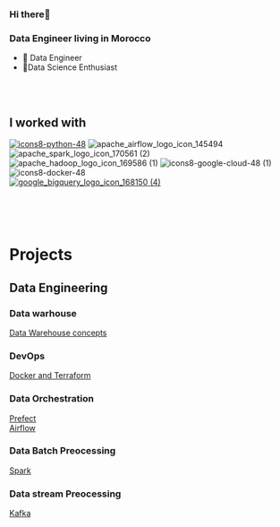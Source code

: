 ### Hi there👋

### Data Engineer living in Morocco

- 🔭 Data Engineer
- 🏃Data Science  Enthusiast

<br>
<br>

## I worked with


<a href="https://docs.python.org/3/">![icons8-python-48](https://user-images.githubusercontent.com/58523013/221417280-751e24db-4426-47ca-90a4-ac894b17f26a.png)</a>
![apache_airflow_logo_icon_145494](https://user-images.githubusercontent.com/58523013/221417817-bb34dd0d-3c17-4382-8ec7-f9ddbe2ad962.png) 
![apache_spark_logo_icon_170561 (2)](https://user-images.githubusercontent.com/58523013/221417961-5adaaa0f-40f6-4ece-b305-ba6e67908716.png) 
![apache_hadoop_logo_icon_169586 (1)](https://user-images.githubusercontent.com/58523013/221418039-1604ce94-51a8-4003-8d94-ad0430b264cc.png)
![icons8-google-cloud-48 (1)](https://user-images.githubusercontent.com/58523013/221426431-9836dc32-8faa-4a68-b287-03b3ef81c679.png)
![icons8-docker-48](https://user-images.githubusercontent.com/58523013/221428281-7a82f378-8c91-4d85-b505-5092ae3d021a.png)
<br>
<a href='https://cloud.google.com/bigquery/docs'>![google_bigquery_logo_icon_168150 (4)](https://user-images.githubusercontent.com/58523013/232322518-d39b79f3-3f3f-4430-aa8f-0697de62c6d8.png)</a>




<br>

<br>
<br>

# Projects
## Data Engineering

### Data warhouse

<a href="https://github.com/abdennour98/Data-Warehouse-Concepts"> Data Warehouse concepts</a>

### DevOps
<a href="https://github.com/abdennour98/DevOps"> Docker and Terraform</a>
### Data Orchestration
<a href="https://github.com/abdennour98/Prefect"> Prefect</a>
<br>
<a href="https://github.com/abdennour98/Airflow"> Airflow</a>

### Data Batch Preocessing

<a href="https://github.com/abdennour98/Spark"> Spark</a>


### Data stream Preocessing

<a href="https://github.com/abdennour98/Kafka"> Kafka</a>









